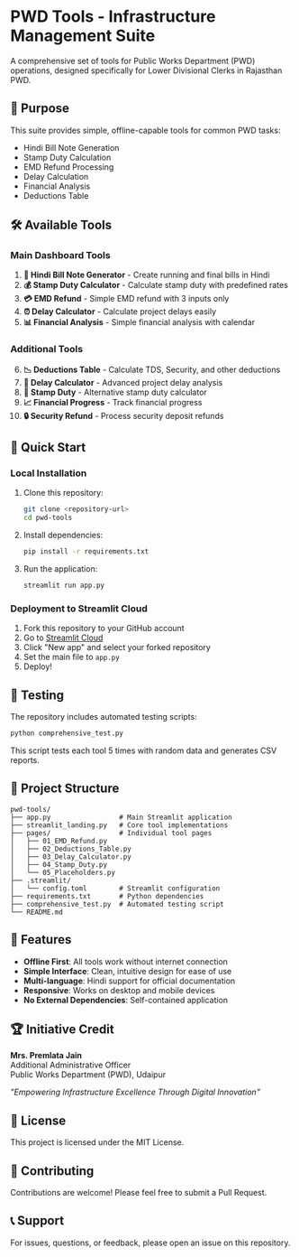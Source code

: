 # PWD Tools - Infrastructure Management Suite

A comprehensive set of tools for Public Works Department (PWD) operations, designed specifically for Lower Divisional Clerks in Rajasthan PWD.

## 🎯 Purpose

This suite provides simple, offline-capable tools for common PWD tasks:
- Hindi Bill Note Generation
- Stamp Duty Calculation
- EMD Refund Processing
- Delay Calculation
- Financial Analysis
- Deductions Table

## 🛠️ Available Tools

### Main Dashboard Tools
1. **📝 Hindi Bill Note Generator** - Create running and final bills in Hindi
2. **💰 Stamp Duty Calculator** - Calculate stamp duty with predefined rates
3. **💳 EMD Refund** - Simple EMD refund with 3 inputs only
4. **⏰ Delay Calculator** - Calculate project delays easily
5. **📊 Financial Analysis** - Simple financial analysis with calendar

### Additional Tools
6. **📉 Deductions Table** - Calculate TDS, Security, and other deductions
7. **📅 Delay Calculator** - Advanced project delay analysis
8. **🎫 Stamp Duty** - Alternative stamp duty calculator
9. **📈 Financial Progress** - Track financial progress
10. **🔒 Security Refund** - Process security deposit refunds

## 🚀 Quick Start

### Local Installation

1. Clone this repository:
   ```bash
   git clone <repository-url>
   cd pwd-tools
   ```

2. Install dependencies:
   ```bash
   pip install -r requirements.txt
   ```

3. Run the application:
   ```bash
   streamlit run app.py
   ```

### Deployment to Streamlit Cloud

1. Fork this repository to your GitHub account
2. Go to [Streamlit Cloud](https://share.streamlit.io)
3. Click "New app" and select your forked repository
4. Set the main file to `app.py`
5. Deploy!

## 🧪 Testing

The repository includes automated testing scripts:

```bash
python comprehensive_test.py
```

This script tests each tool 5 times with random data and generates CSV reports.

## 📁 Project Structure

```
pwd-tools/
├── app.py                 # Main Streamlit application
├── streamlit_landing.py   # Core tool implementations
├── pages/                 # Individual tool pages
│   ├── 01_EMD_Refund.py
│   ├── 02_Deductions_Table.py
│   ├── 03_Delay_Calculator.py
│   ├── 04_Stamp_Duty.py
│   └── 05_Placeholders.py
├── .streamlit/
│   └── config.toml        # Streamlit configuration
├── requirements.txt       # Python dependencies
├── comprehensive_test.py  # Automated testing script
└── README.md
```

## 🎨 Features

- **Offline First**: All tools work without internet connection
- **Simple Interface**: Clean, intuitive design for ease of use
- **Multi-language**: Hindi support for official documentation
- **Responsive**: Works on desktop and mobile devices
- **No External Dependencies**: Self-contained application

## 🏆 Initiative Credit

**Mrs. Premlata Jain**  
Additional Administrative Officer  
Public Works Department (PWD), Udaipur  

*"Empowering Infrastructure Excellence Through Digital Innovation"*

## 📄 License

This project is licensed under the MIT License.

## 🤝 Contributing

Contributions are welcome! Please feel free to submit a Pull Request.

## 📞 Support

For issues, questions, or feedback, please open an issue on this repository.